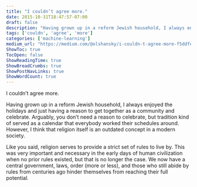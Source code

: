 ```yaml
---
title: "I couldn’t agree more."
date: 2015-10-31T18:47:57-07:00
draft: false
description: "Having grown up in a reform Jewish household, I always enjoyed the holidays and just having a reason to get together as a community and…"
tags: ['couldn', 'agree', 'more']
categories: ['machine-learning']
medium_url: "https://medium.com/@olshansky/i-couldn-t-agree-more-f5ddfe3bac8a"
ShowToc: true
TocOpen: false
ShowReadingTime: true
ShowBreadCrumbs: true
ShowPostNavLinks: true
ShowWordCount: true
---
```


I couldn’t agree more.

Having grown up in a reform Jewish household, I always enjoyed the holidays and just having a reason to get together as a community and celebrate. Arguably, you don’t need a reason to celebrate, but tradition kind of served as a calendar that everybody worked their schedules around. However, I think that religion itself is an outdated concept in a modern society.

Like you said, religion serves to provide a strict set of rules to live by. This was very important and necessary in the early days of human civilization when no prior rules existed, but that is no longer the case. We now have a central government, laws, order (more or less), and those who still abide by rules from centuries ago hinder themselves from reaching their full potential.